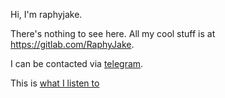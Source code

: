 Hi, I'm raphyjake.

There's nothing to see here. All my cool stuff is at https://gitlab.com/RaphyJake.

I can be contacted via [telegram](https://t.me/RaphyJake).

This is [what I listen to](https://last.fm/user/ominous_cloud)
